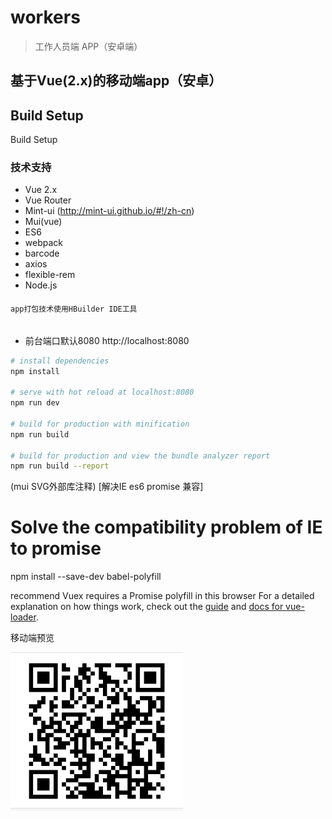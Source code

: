 # workers

> 工作人员端 APP（安卓端）

## 基于Vue(2.x)的移动端app（安卓）
## Build Setup
  Build Setup
### 技术支持
- Vue 2.x
- Vue Router
- Mint-ui (http://mint-ui.github.io/#!/zh-cn)
- Mui(vue)
- ES6
- webpack
- barcode
- axios
- flexible-rem
- Node.js
####
	app打包技术使用HBuilder IDE工具
######
- 前台端口默认8080 http://localhost:8080
``` bash
# install dependencies
npm install

# serve with hot reload at localhost:8080
npm run dev

# build for production with minification
npm run build

# build for production and view the bundle analyzer report
npm run build --report
```
(mui SVG外部库注释)
[解决IE es6 promise 兼容]
# Solve the compatibility problem of IE to promise
npm install --save-dev babel-polyfill

recommend Vuex requires a Promise polyfill in this browser
For a detailed explanation on how things work, check out the [guide](http://vuejs-templates.github.io/webpack/) and [docs for vue-loader](http://vuejs.github.io/vue-loader).

移动端预览


![image](https://github.com/xsphalo/vue-app/raw/master/erwei.png)

